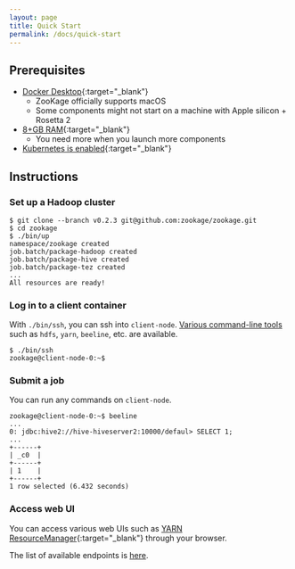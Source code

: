 ```yaml
---
layout: page
title: Quick Start
permalink: /docs/quick-start
---
```


## Prerequisites

- [Docker Desktop](https://www.docker.com/products/docker-desktop/){:target="_blank"}
  - ZooKage officially supports macOS
  - Some components might not start on a machine with Apple silicon + Rosetta 2
- [8+GB RAM](https://docs.docker.com/desktop/settings/mac/#advanced){:target="_blank"}
  - You need more when you launch more components
- [Kubernetes is enabled](https://docs.docker.com/get-started/orchestration/){:target="_blank"}

## Instructions

### Set up a Hadoop cluster

```console
$ git clone --branch v0.2.3 git@github.com:zookage/zookage.git
$ cd zookage
$ ./bin/up
namespace/zookage created
job.batch/package-hadoop created
job.batch/package-hive created
job.batch/package-tez created
...
All resources are ready!
```

### Log in to a client container

With `./bin/ssh`, you can ssh into `client-node`. [Various command-line tools](/docs/tools#what-commands-are-available-on-client-node) such as `hdfs`, `yarn`, `beeline`, etc. are available.

```console
$ ./bin/ssh
zookage@client-node-0:~$
```

### Submit a job

You can run any commands on `client-node`.

```console
zookage@client-node-0:~$ beeline
...
0: jdbc:hive2://hive-hiveserver2:10000/defaul> SELECT 1;
...
+------+
| _c0  |
+------+
| 1    |
+------+
1 row selected (6.432 seconds)
```

### Access web UI

You can access various web UIs such as [YARN ResourceManager](http://localhost:8088/cluster){:target="_blank"} through your browser.

The list of available endpoints is [here](/docs/tools#web-ui).
